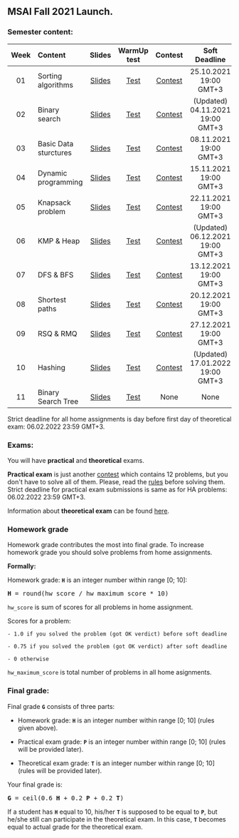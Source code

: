 ## MSAI Fall 2021 Launch.

### Semester content:

[ContestID_W01]: https://contest.yandex.ru/contest/29728/?lang=en
[ContestID_W02]: https://contest.yandex.ru/contest/30878/?lang=en
[ContestID_W03]: https://contest.yandex.ru/contest/31044/?lang=en
[ContestID_W04]: https://contest.yandex.ru/contest/31229/?lang=en
[ContestID_W05]: https://contest.yandex.ru/contest/31516/?lang=en
[ContestID_W06]: https://contest.yandex.ru/contest/32018/?lang=en
[ContestID_W07]: https://contest.yandex.ru/contest/32240/?lang=en
[ContestID_W08]: https://contest.yandex.ru/contest/32241/?lang=en
[ContestID_W09]: https://contest.yandex.ru/contest/32242/?lang=en
[ContestID_W10]: https://contest.yandex.ru/contest/32243/?lang=en

[WarmUp_test_W01]: https://forms.gle/ag1RuRBqV44cgEBk9
[WarmUp_test_W02]: https://forms.gle/rCvoWJ45ASP4c9J87
[WarmUp_test_W03]: https://forms.gle/x8ghk8HtQ9Fbu1cTA
[WarmUp_test_W04]: https://forms.gle/Hr7zayVzCm22NNLf9
[WarmUp_test_W05]: https://forms.gle/JJgv5e5NJBoF8GVL9
[WarmUp_test_W06]: https://forms.gle/AATgnscjw36tyUsV6
[WarmUp_test_W07]: https://forms.gle/RTFfFUrX9XX7i4PQ7
[WarmUp_test_W08]: https://forms.gle/Vuc9T94azE1Za7vJ9
[WarmUp_test_W09]: https://forms.gle/iLLJyqgNGnaPRaL17
[WarmUp_test_W10]: https://forms.gle/ppfmW9rWUo3z6NSm9
[WarmUp_test_W11]: https://forms.gle/yqXMZ1xBn8mkpTvQA

[Slides_W01]: ../master/week01_sorting_algorithms/MSAI.2021.Algo.W01.slides.pdf
[Slides_W02]: ../master/week02_binary_search/MSAI.2021.Algo.W02.slides.pdf
[Slides_W03]: ../master/week03_basic_data_structures/MSAI.2021.Algo.W03.slides.pdf
[Slides_W04]: ../master/week04_dynamic_programming/MSAI.2021.Algo.W04.slides.pdf
[Slides_W05]: ../master/week05_knapsack/MSAI.2021.Algo.W05.slides.pdf
[Slides_W06]: ../master/week06_kmp_heap/MSAI.2021.Algo.W06.slides.pdf
[Slides_W07]: ../master/week07_dfs_bfs/MSAI.2021.Algo.W07.slides.pdf
[Slides_W08]: ../master/week08_shortest_paths/MSAI.2021.Algo.W08.slides.pdf
[Slides_W09]: ../master/week09_rsq_rmq/MSAI.2021.Algo.W09.slides.pdf
[Slides_W10]: ../master/week10_hashing/MSAI.2021.Algo.W10.slides.pdf
[Slides_W11]: ../master/week11_binary_search_tree/MSAI.2021.Algo.W11.slides.pdf

| Week   | Content                | Slides               | WarmUp test             | Contest                  | Soft Deadline          |
|:------:|:-----------------------|:--------------------:|:-----------------------:|:------------------------:|:----------------------:|
| 01     | Sorting algorithms     | [Slides][Slides_W01] | [Test][WarmUp_test_W01] | [Contest][ContestID_W01] | 25.10.2021 19:00 GMT+3 |
| 02     | Binary search          | [Slides][Slides_W02] | [Test][WarmUp_test_W02] | [Contest][ContestID_W02] | (Updated) 04.11.2021 19:00 GMT+3 |
| 03     | Basic Data sturctures  | [Slides][Slides_W03] | [Test][WarmUp_test_W03] | [Contest][ContestID_W03] | 08.11.2021 19:00 GMT+3 |
| 04     | Dynamic programming    | [Slides][Slides_W04] | [Test][WarmUp_test_W04] | [Contest][ContestID_W04] | 15.11.2021 19:00 GMT+3 |
| 05     | Knapsack problem       | [Slides][Slides_W05] | [Test][WarmUp_test_W05] | [Contest][ContestID_W05] | 22.11.2021 19:00 GMT+3 |
| 06     | KMP & Heap             | [Slides][Slides_W06] | [Test][WarmUp_test_W06] | [Contest][ContestID_W06] | (Updated) 06.12.2021 19:00 GMT+3 |
| 07     | DFS & BFS              | [Slides][Slides_W07] | [Test][WarmUp_test_W07] | [Contest][ContestID_W07] | 13.12.2021 19:00 GMT+3 |
| 08     | Shortest paths         | [Slides][Slides_W08] | [Test][WarmUp_test_W08] | [Contest][ContestID_W08] | 20.12.2021 19:00 GMT+3 |
| 09     | RSQ & RMQ              | [Slides][Slides_W09] | [Test][WarmUp_test_W09] | [Contest][ContestID_W09] | 27.12.2021 19:00 GMT+3 |
| 10     | Hashing                | [Slides][Slides_W10] | [Test][WarmUp_test_W10] | [Contest][ContestID_W10] | (Updated) 17.01.2022 19:00 GMT+3 |
| 11     | Binary Search Tree     | [Slides][Slides_W11] | [Test][WarmUp_test_W11] | None                     | None                   |
<!---                                                                                                                                                                          
--->

Strict deadline for all home assignments is day before first day of theoretical exam: 06.02.2022 23:59 GMT+3.

### Exams:

You will have **practical** and **theoretical** exams.

**Practical exam** is just another [contest](https://contest.yandex.ru/contest/34776) which contains 12 problems, but you don't have to solve all of them. Please, read the [rules](https://docs.google.com/document/d/1NJMl51P93OyULjuZWDsDH9WKPoMalUzcU-Ny6u1sJ3k/edit?usp=sharing) before solving them.
Strict deadline for practical exam submissions is same as for HA problems: 06.02.2022 23:59 GMT+3.

Information about **theoretical exam** can be found [here](https://docs.google.com/document/d/1QOeOZOZl7J94prpZdeelFTahVidiW0nxYfzlAS7FNYE/edit?usp=sharing).

### Homework grade
Homework grade contributes the most into final grade. To increase homework grade you should solve problems from home assignments.

**Formally:**

Homework grade: **`H`** is an integer number within range [0; 10]:
<pre><b>H</b> = round(hw_score / hw_maximum_score * 10)</pre>

`hw_score` is sum of scores for all problems in home assignment.

Scores for a problem:

    - 1.0 if you solved the problem (got OK verdict) before soft deadline
    
    - 0.75 if you solved the problem (got OK verdict) after soft deadline
    
    - 0 otherwise

`hw_maximum_score` is total number of problems in all home asignments.


### Final grade:
Final grade **`G`** consists of three parts:

- Homework grade: **`H`** is an integer number within range [0; 10] (rules given above).

- Practical exam grade: **`P`** is an integer number within range [0; 10] (rules will be provided later).

- Theoretical exam grade: **`T`** is an integer number within range [0; 10] (rules will be provided later).

Your final grade is:
<pre><b>G</b> = ceil(0.6 <b>H</b> + 0.2 <b>P</b> + 0.2 <b>T</b>)</pre>

If a student has **`H`** equal to 10, his/her **`T`** is supposed to be equal to **`P`**, but he/she still can participate in the theoretical exam. In this case, **`T`** becomes equal to actual grade for the theoretical exam.
